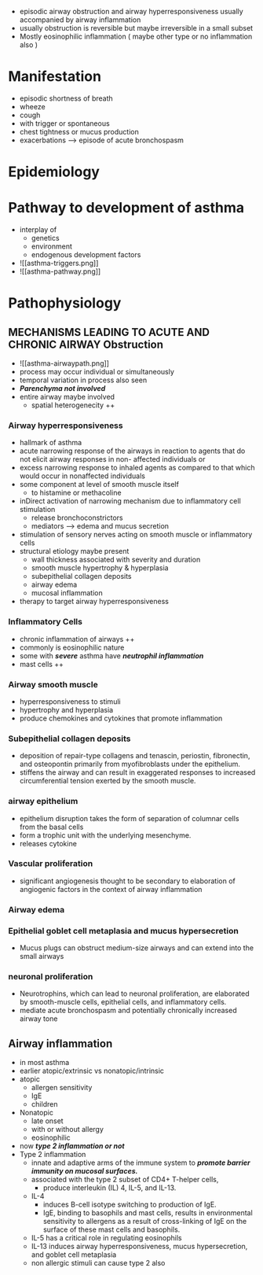 * episodic airway obstruction and airway hyperresponsiveness usually accompanied by airway inflammation
* usually obstruction is reversible but maybe irreversible in a small subset 
* Mostly eosinophilic inflammation ( maybe other type or no inflammation also )
# Manifestation 
* episodic shortness of breath 
* wheeze 
* cough 
* with trigger or spontaneous 
* chest tightness or mucus production 
* exacerbations --> episode of acute bronchospasm 
# Epidemiology 

# Pathway to development of asthma 
* interplay of 
	* genetics 
	* environment 
	* endogenous development factors 
* ![[asthma-triggers.png]]
* ![[asthma-pathway.png]]
# Pathophysiology 
## MECHANISMS LEADING TO ACUTE AND CHRONIC AIRWAY Obstruction 
* ![[asthma-airwaypath.png]]
* process may occur individual or simultaneously 
* temporal variation in process also seen 
* ***Parenchyma not involved***
* entire airway maybe involved 
	* spatial heterogenecity ++ 

### Airway hyperresponsiveness 
* hallmark of asthma 
* acute narrowing response of the airways in reaction to agents that do not elicit airway responses in non- affected individuals or
* excess narrowing response to inhaled agents as compared to that which would occur in nonaffected individuals 
* some component at level of smooth muscle itself 
	* to histamine or methacoline 
* inDirect activation of narrowing mechanism due to inflammatory cell stimulation 
	* release bronchoconstrictors
	* mediators --> edema and mucus secretion 
* stimulation of sensory nerves acting on smooth muscle or inflammatory cells 
* structural etiology maybe present 
	* wall thickness associated with severity and duration 
	* smooth muscle hypertrophy & hyperplasia 
	* subepithelial collagen deposits 
	* airway edema 
	* mucosal inflammation 
* therapy to target airway hyperresponsiveness 
### Inflammatory Cells 
* chronic inflammation of airways ++ 
* commonly is eosinophilic nature 
* some with ***severe*** asthma have ***neutrophil inflammation*** 
* mast cells ++ 
### Airway smooth muscle 
* hyperresponsiveness to stimuli 
* hypertrophy and hyperplasia 
* produce chemokines and cytokines that promote inflammation 
### Subepithelial collagen deposits 
* deposition of repair-type collagens and tenascin, periostin, fibronectin, and osteopontin primarily from myofibroblasts under the epithelium.
* stiffens the airway and can result in exaggerated responses to increased circumferential tension exerted by the smooth muscle.
### airway epithelium 
* epithelium disruption takes the form of separation of columnar cells from the basal cells
* form a trophic unit with the underlying mesenchyme.
* releases cytokine 
### Vascular proliferation 
* significant angiogenesis thought to be secondary to elaboration of angiogenic factors in the context of airway inflammation 
### Airway edema 
### Epithelial goblet cell metaplasia and mucus hypersecretion 
* Mucus plugs can obstruct medium-size airways and can extend into the small airways 
### neuronal proliferation 
* Neurotrophins, which can lead to neuronal proliferation, are elaborated by smooth-muscle cells, epithelial cells, and inflammatory cells.
* mediate acute bronchospasm and potentially chronically increased airway tone
## Airway inflammation 
* in most asthma 
* earlier atopic/extrinsic vs nonatopic/intrinsic 
* atopic 
	* allergen sensitivity 
	* IgE 
	* children 
* Nonatopic 
	* late onset 
	* with or without allergy 
	* eosinophilic 
* now ***type 2 inflammation or not***
* Type 2 inflammation 
	* innate and adaptive arms of the immune system to ***promote barrier immunity on mucosal surfaces.***
	* associated with the type 2 subset of CD4+ T-helper cells,
		* produce interleukin (IL) 4, IL-5, and IL-13.
	* IL-4
		* induces B-cell isotype switching to production of IgE. 
		* IgE, binding to basophils and mast cells, results in environmental sensitivity to allergens as a result of cross-linking of IgE on the surface of these mast cells and basophils.
	* IL-5 has a critical role in regulating eosinophils
	* IL-13 induces airway hyperresponsiveness, mucus hypersecretion, and goblet cell metaplasia
	* non allergic stimuli can cause type 2 also 